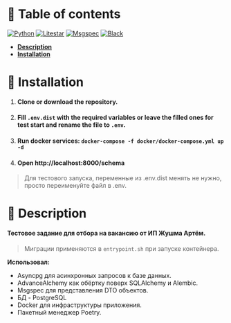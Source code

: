 # 📖 Table of contents

[![Python](https://img.shields.io/badge/Python-3.12-3777A7?style=flat-square)](https://www.python.org/)
[![Litestar](https://img.shields.io/badge/Litestar-2.15.1-EDB641?style=flat-square)](https://www.python.org/)
[![Msgspec](https://img.shields.io/badge/Msgspec-0.18.2-EBEBEB?style=flat-square)](https://www.python.org/)
[![Black](https://img.shields.io/badge/Style-Black-black?style=flat-square)](https://black.readthedocs.io/en/stable/)

<ul>
  <li>
    <b>
      <a href="#-description">Description</a>
    </b>
  </li>

  <li>
    <b>
      <a href="#-installation">Installation</a>
    </b>
  </li>
</ul>

# 💽 Installation

1. #### Clone or download the repository.
2. #### Fill `.env.dist` with the required variables or leave the filled ones for test start and rename the file to `.env`.
3. #### Run docker services: `docker-compose -f docker/docker-compose.yml up -d`
4. #### Open http://localhost:8000/schema

> Для тестового запуска, переменные из .env.dist менять не нужно, просто переименуйте файл в .env.

# 📃 Description

#### Тестовое задание для отбора на вакансию от ИП Жушма Артём.
> Миграции применяются в `entrypoint.sh` при запуске контейнера.

**Использовал:**
* Asyncpg для асинхронных запросов к базе данных.
* AdvanceAlchemy как обёртку поверх SQLAlchemy и Alembic.
* Msgspec для представления DTO объектов.
* БД - PostgreSQL
* Docker для инфраструктуры приложения.
* Пакетный менеджер Poetry.
